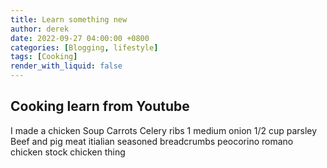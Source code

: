 ```yaml
---
title: Learn something new
author: derek
date: 2022-09-27 04:00:00 +0800
categories: [Blogging, lifestyle]
tags: [Cooking]
render_with_liquid: false
---
```


<h2>Cooking learn from Youtube</h2>
I made a chicken Soup
Carrots
Celery ribs
1 medium onion
1/2 cup parsley
Beef and pig meat
itialian seasoned breadcrumbs
peocorino romano
chicken stock
chicken thing